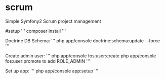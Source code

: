 # scrum
Simple Symfony2 Scrum project management


#setup
'''
    composer install
'''

Doctrine DB Schema:
'''
    php app/console doctrine:schema:update --force
'''

Create admin user:
'''
    php app/console fos:user:create
    php app/console fos:user:promote to add ROLE_ADMIN
'''

Set up app:
'''
    php app/console app:setup
'''
